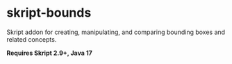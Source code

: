 # skript-bounds
 Skript addon for creating, manipulating, and comparing bounding boxes and related concepts.
 
 **Requires Skript 2.9+, Java 17**
